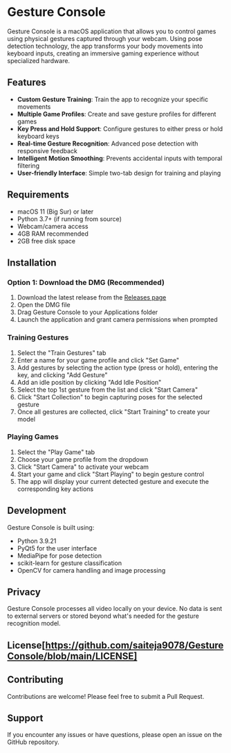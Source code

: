 # Gesture Console

Gesture Console is a macOS application that allows you to control games using physical gestures captured through your webcam. Using pose detection technology, the app transforms your body movements into keyboard inputs, creating an immersive gaming experience without specialized hardware.

## Features

- **Custom Gesture Training**: Train the app to recognize your specific movements
- **Multiple Game Profiles**: Create and save gesture profiles for different games
- **Key Press and Hold Support**: Configure gestures to either press or hold keyboard keys
- **Real-time Gesture Recognition**: Advanced pose detection with responsive feedback
- **Intelligent Motion Smoothing**: Prevents accidental inputs with temporal filtering
- **User-friendly Interface**: Simple two-tab design for training and playing

## Requirements

- macOS 11 (Big Sur) or later
- Python 3.7+ (if running from source)
- Webcam/camera access
- 4GB RAM recommended
- 2GB free disk space

## Installation

### Option 1: Download the DMG (Recommended)
1. Download the latest release from the [Releases page]([https://github.com/yourusername/gesture-console/releases](https://github.com/saiteja9078/GestureConsole/releases/tag/1.0.0))
2. Open the DMG file
3. Drag Gesture Console to your Applications folder
4. Launch the application and grant camera permissions when prompted

### Training Gestures
1. Select the "Train Gestures" tab
2. Enter a name for your game profile and click "Set Game"
3. Add gestures by selecting the action type (press or hold), entering the key, and clicking "Add Gesture"
4. Add an idle position by clicking "Add Idle Position"
5. Select the top 1st gesture from the list and click "Start Camera"
6. Click "Start Collection" to begin capturing poses for the selected gesture
7. Once all gestures are collected, click "Start Training" to create your model

### Playing Games
1. Select the "Play Game" tab
2. Choose your game profile from the dropdown
3. Click "Start Camera" to activate your webcam
4. Start your game and click "Start Playing" to begin gesture control
5. The app will display your current detected gesture and execute the corresponding key actions

## Development

Gesture Console is built using:
- Python 3.9.21
- PyQt5 for the user interface
- MediaPipe for pose detection
- scikit-learn for gesture classification
- OpenCV for camera handling and image processing

## Privacy

Gesture Console processes all video locally on your device. No data is sent to external servers or stored beyond what's needed for the gesture recognition model.

## License[https://github.com/saiteja9078/GestureConsole/blob/main/LICENSE]

## Contributing

Contributions are welcome! Please feel free to submit a Pull Request.

## Support

If you encounter any issues or have questions, please open an issue on the GitHub repository.
